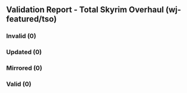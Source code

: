 ## Validation Report - Total Skyrim Overhaul (wj-featured/tso)


### Invalid (0)
### Updated (0)
### Mirrored (0)
### Valid (0)
